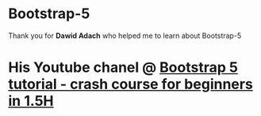 # Bootstrap-5
Thank you for **Dawid Adach** who helped me to learn about  Bootstrap-5 

# His Youtube chanel @ [Bootstrap 5 tutorial - crash course for beginners in 1.5H](https://www.youtube.com/watch?v=c9B4TPnak1A&t=692s)
